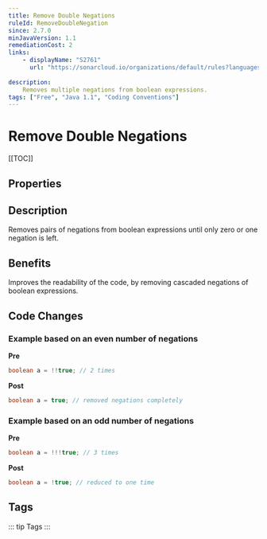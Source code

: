 ```yaml
---
title: Remove Double Negations
ruleId: RemoveDoubleNegation
since: 2.7.0
minJavaVersion: 1.1
remediationCost: 2
links:
    - displayName: "S2761"
      url: "https://sonarcloud.io/organizations/default/rules?languages=java&open=java%3AS2761&q=S2761"
    
description:
    Removes multiple negations from boolean expressions.
tags: ["Free", "Java 1.1", "Coding Conventions"]
---
```


# Remove Double Negations

[[TOC]]

## Properties

<RuleProperties />


## Description

Removes pairs of negations from boolean expressions until only zero or one negation is left.

## Benefits

Improves the readability of the code, by removing cascaded negations of boolean expressions.


## Code Changes

### Example based on an even number of negations

__Pre__

``` java
boolean a = !!true; // 2 times
```

__Post__

``` java
boolean a = true; // removed negations completely
```

### Example based on an odd number of negations

__Pre__

``` java
boolean a = !!!true; // 3 times
```

__Post__

``` java
boolean a = !true; // reduced to one time
```

<VersionNotice />


## Tags

::: tip Tags
<TagLinks />
:::